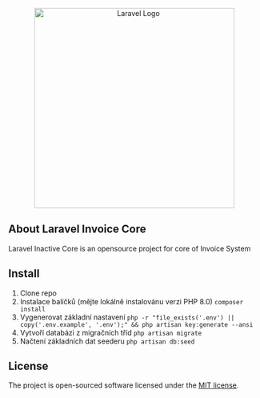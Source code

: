 <p align="center"><a href="https://laravel.com" target="_blank"><img src="https://raw.githubusercontent.com/laravel/art/master/logo-lockup/5%20SVG/2%20CMYK/1%20Full%20Color/laravel-logolockup-cmyk-red.svg" width="400" alt="Laravel Logo"></a></p>


## About Laravel Invoice Core

Laravel Inactive Core is an opensource project for core of Invoice System

## Install

1. Clone repo
2. Instalace balíčků (mějte lokálně instalovánu verzi PHP 8.0) `composer install`
3. Vygenerovat základní
   nastavení `php -r "file_exists('.env') || copy('.env.example', '.env');" && php artisan key:generate --ansi`
4. Vytvoří databázi z migračních tříd `php artisan migrate`
5. Načtení základních dat seederu `php artisan db:seed`

## License

The project is open-sourced software licensed under the [MIT license](https://opensource.org/licenses/MIT).
